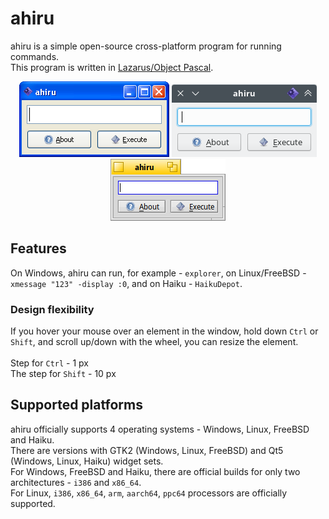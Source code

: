 # ahiru
ahiru is a simple open-source cross-platform program for running commands.<br>
This program is written in [Lazarus/Object Pascal](https://www.lazarus-ide.org/).<br>
<div align="center"><img src="screenshots/winxp-gtk2.png"> <img src="screenshots/debian-kde-qt5.png"> <img src="screenshots/haiku-qt5.png"></div>

## Features
On Windows, ahiru can run, for example - `explorer`, on Linux/FreeBSD - `xmessage "123" -display :0`, and on Haiku - `HaikuDepot`.<br>

### Design flexibility
If you hover your mouse over an element in the window, hold down `Ctrl` or `Shift`, and scroll up/down with the wheel, you can resize the element.<br>
<br>
Step for `Ctrl` - 1 px<br>
The step for `Shift` - 10 px

## Supported platforms
ahiru officially supports 4 operating systems - Windows, Linux, FreeBSD and Haiku.<br>
There are versions with GTK2 (Windows, Linux, FreeBSD) and Qt5 (Windows, Linux, Haiku) widget sets.<br>
For Windows, FreeBSD and Haiku, there are official builds for only two architectures - `i386` and `x86_64`.<br>
For Linux, `i386`, `x86_64`, `arm`, `aarch64`, `ppc64` processors are officially supported.
